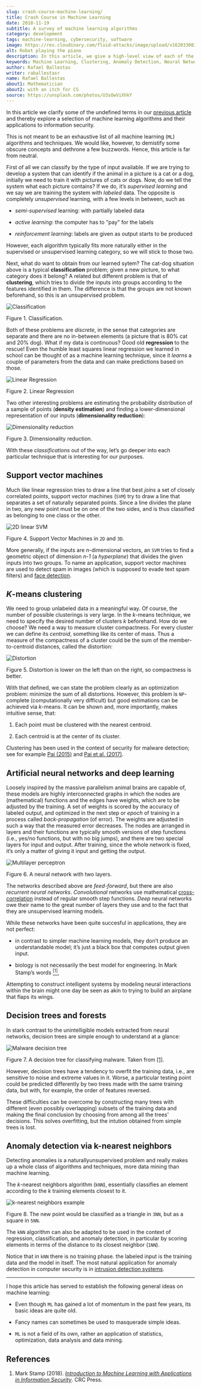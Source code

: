 ```yaml
---
slug: crash-course-machine-learning/
title: Crash Course in Machine Learning
date: 2018-11-19
subtitle: A survey of machine learning algorithms
category: development
tags: machine-learning, cybersecurity, software
image: https://res.cloudinary.com/fluid-attacks/image/upload/v1620330839/blog/crash-course-machine-learning/cover_itk4eg.webp
alt: Robot playing the piano
description: In this article, we give a high-level view of each of the most important ML algorithms that have a relevant application in information security.
keywords: Machine Learning, Clustering, Anomaly Detection, Neural Network, Deep Learning, Security, Ethical Hacking, Pentesting
author: Rafael Ballestas
writer: raballestasr
name: Rafael Ballestas
about1: Mathematician
about2: with an itch for CS
source: https://unsplash.com/photos/U3sOwViXhkY
---
```


In this article we clarify some of the undefined terms in our [previous
article](../machine-learning-hack/) and thereby explore a selection of
machine learning algorithms and their applications to information
security.

This is not meant to be an exhaustive list of all machine learning
(`ML`) algorithms and techniques. We would like, however, to demistify
some obscure concepts and dethrone a few buzzwords. Hence, this article
is far from neutral.

First of all we can classify by the type of input available. If we are
trying to develop a system that can identify if the animal in a picture
is a cat or a dog, initially we need to train it with pictures of cats
or dogs. Now, do we tell the system what each picture contains? If we
do, it’s *supervised learning* and we say we are training the system
with *labeled* data. The opposite is completely *unsupervised* learning,
with a few levels in between, such as

- *semi-supervised* learning: with partially labeled data

- *active learning*: the computer has to "pay" for the labels

- *reinforcement learning*: labels are given as output starts to be
  produced

However, each algorithm typically fits more naturally either in the
supervised or unsupervised learning category, so we will stick to those
two.

Next, what do want to obtain from our learned sytem? The cat-dog
situation above is a typical **classification** problem; given a new
picture, to what category does it belong? A related but different
problem is that of **clustering**, which tries to divide the inputs into
groups according to the features identified in them. The difference is
that the groups are not known beforehand, so this is an unsupervised
problem.

<div class="imgblock">

![Classification](https://res.cloudinary.com/fluid-attacks/image/upload/v1620330836/blog/crash-course-machine-learning/classification_klulxs.webp)

<div class="title">

Figure 1. Classification.

</div>

</div>

Both of these problems are *discrete*, in the sense that categories are
separate and there are no in-between elements (a picture that is 80% cat
and 20% dog). What if my data is continuous? Good old **regression** to
the rescue\! Even the humble least squares linear regression we learned
in school can be thought of as a machine learning technique, since it
*learns* a couple of parameters from the data and can make predictions
based on those.

<div class="imgblock">

![Linear Regression](https://res.cloudinary.com/fluid-attacks/image/upload/v1620330867/blog/digression-regression/regression_r3aruj.webp)

<div class="title">

Figure 2. Linear Regression

</div>

</div>

Two other interesting problems are estimating the probability
distribution of a sample of points (**density estimation**) and finding
a lower-dimensional representation of our inputs (**dimensionality
reduction**):

<div class="imgblock">

![Dimensionality reduction](https://res.cloudinary.com/fluid-attacks/image/upload/c_scale,w_502/v1620330838/blog/crash-course-machine-learning/dim-reduction_waakjn.webp)

<div class="title">

Figure 3. Dimensionality reduction.

</div>

</div>

With these *classifications* out of the way, let’s go deeper into each
particular technique that is interesting for our purposes.

## Support vector machines

Much like linear regression tries to draw a line that best *joins* a set
of closely correlated points, support vector machines (`SVM`) try to
draw a line that separates a set of naturally separated points. Since a
line divides the plane in two, any new point must be on one of the two
sides, and is thus classified as belonging to one class or the other.

<div class="imgblock">

![2D linear SVM](https://res.cloudinary.com/fluid-attacks/image/upload/c_scale,w_418/v1620330837/blog/crash-course-machine-learning/svm_bysz7e.webp)

<div class="title">

Figure 4. Support Vector Machines in `2D` and `3D`.

</div>

</div>

More generally, if the inputs are *n*-dimensional vectors, an `SVM`
tries to find a geometric object of dimension *n-1* (a *hyperplane*)
that divides the given inputs into two groups. To name an application,
support vector machines are used to detect spam in images (which is
supposed to evade text spam filters) and [face
detection](http://www.mit.edu/~9.54/fall14/Classes/class10/Turk%20Pentland%20Eigenfaces.pdf).

## *K*-means clustering

We need to group unlabeled data in a meaningful way. Of course, the
number of possible clusterings is very large. In the *k*-means
technique, we need to specify the desired number of clusters *k*
beforehand. How do we choose? We need a way to measure cluster
compactness. For every cluster we can define its *centroid*, something
like its center of mass. Thus a measure of the compactness of a cluster
could be the sum of the member-to-centroid distances, called the
distortion:

<div class="imgblock">

![Distortion](https://res.cloudinary.com/fluid-attacks/image/upload/v1620330837/blog/crash-course-machine-learning/distort_x1wiy2.webp)

<div class="title">

Figure 5. Distortion is lower on the left than on the right, so compactness is better.

</div>

</div>

With that defined, we can state the problem clearly as an optimization
problem: minimize the sum of all distortions. However, this problem is
`NP`-complete (computationally very difficult) but good estimations can
be achieved via *k*-means. It can be shown and, more importantly, makes
intuitive sense, that:

1. Each point must be clustered with the nearest centroid.

2. Each centroid is at the center of its cluster.

Clustering has been used in the context of security for malware
detection; see for example [Pai
(2015)](https://scholarworks.sjsu.edu/etd_projects/404/) and [Pai et al.
(2017)](https://link.springer.com/article/10.1007%2Fs11416-016-0265-3).

<div>
<cta-banner
buttontxt="Read more"
link="/solutions/security-testing/"
title="Get started with Fluid Attacks' Security Testing solution right now"
/>
</div>

## Artificial neural networks and deep learning

Loosely inspired by the massive parallelism animal brains are capable
of, these models are highly interconnected graphs in which the nodes are
(mathematical) functions and the edges have weights, which are to be
adjusted by the training. A set of weights is scored by the accuracy of
labeled output, and optimized in the next step or *epoch* of training in
a process called *back-propagation* (of error). The weights are adjusted
in such a way that the measured error decreases. The nodes are arranged
in layers and their functions are typically smooth versions of step
functions (i.e., yes/no functions, but with no big jumps), and there are
two special layers for input and output. After training, since the whole
network is fixed, it’s only a matter of giving it input and getting the
output.

<div class="imgblock">

![Multilayer perceptron](https://res.cloudinary.com/fluid-attacks/image/upload/v1620330838/blog/crash-course-machine-learning/neural-network_uqy2be.webp)

<div class="title">

Figure 6. A neural network with two layers.

</div>

</div>

The networks described above are *feed-forward*, but there are also
*recurrent neural networks*. *Convolutional* networks use mathematical
[cross-correlation](https://en.wikipedia.org/wiki/Cross-correlation)
instead of regular smooth step functions. *Deep* neural networks owe
their name to the great number of layers they use and to the fact that
they are unsupervised learning models.

While these networks have been quite succesful in applications, they are
not perfect:

- in contrast to simpler machine learning models, they don’t produce
  an understandable model; it’s just a black box that computes output
  given input.

- biology is not necessarily the best model for engineering. In Mark
  Stamp’s words [<sup>\[1\]</sup>](#r1),

<quote-box>

Attempting to construct intelligent systems
by modeling neural interactions within the brain
might one day be seen as akin to trying to build an airplane
that flaps its wings.

</quote-box>

## Decision trees and forests

In stark contrast to the unintelligible models extracted from neural
networks, decision trees are simple enough to understand at a glance:

<div class="imgblock">

![Malware decision tree](https://res.cloudinary.com/fluid-attacks/image/upload/v1620330837/blog/crash-course-machine-learning/malwtree_q83fjs.webp)

<div class="title">

Figure 7. A decision tree for classifying malware. Taken from [\[1\]](#r1).

</div>

</div>

However, decision trees have a tendency to overfit the training data,
i.e., are sensitive to noise and extreme values in it. Worse, a
particular testing point could be predicted differently by two trees
made with the same training data, but with, for example, the order of
features reversed.

These difficulties can be overcome by constructing many trees with
different (even possibly overlapping) subsets of the training data and
making the final conclusion by choosing from among all the trees'
decisions. This solves overfitting, but the intution obtained from
simple trees is lost.

## Anomaly detection via k-nearest neighbors

Detecting anomalies is a naturallyunsupervised problem and really makes
up a whole class of algorithms and techniques, more data mining than
machine learning.

The *k*-nearest neighbors algorithm (`kNN`), essentially classifies an
element according to the *k* training elements closest to it.

<div class="imgblock">

![k-nearest neighbors example](https://res.cloudinary.com/fluid-attacks/image/upload/v1620330838/blog/crash-course-machine-learning/k-nearest_eo7l2b.webp)

<div class="title">

Figure 8. The new point would be classified as a triangle
in `3NN`, but as a square in `5NN`.

</div>

</div>

The `kNN` algorithm can also be adapted to be used in the context of
regression, classification, and anomaly detection, in particular by
scoring elements in terms of the distance to its closest neighbor
(`1NN`).

Notice that in `kNN` there is no training phase. the labeled input is
the training data and the model in itself. The most natural application
for anomaly detection in computer security is in [intrusion detection
systems](https://en.wikipedia.org/wiki/Intrusion_detection_system).

---
I hope this article has served to establish the following general ideas
on machine learning:

- Even though `ML` has gained a lot of momentum in the past few years,
  its basic ideas are quite old.

- Fancy names can sometimes be used to masquerade simple ideas.

- `ML` is not a field of its own, rather an application of statistics,
  optimization, data analysis and data mining.

## References

1. Mark Stamp (2018). [*Introduction to Machine Learning with
    Applications in Information Security*](https://bit.ly/2Q9JSOG). CRC
    Press.
